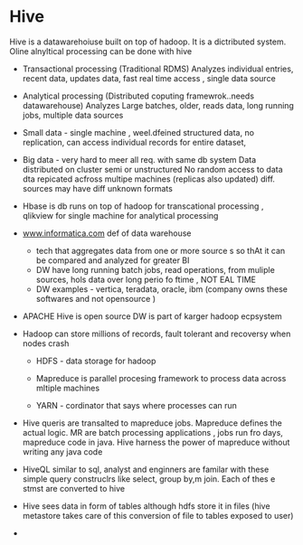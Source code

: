 # Hive

Hive is a datawarehoiuse built on top of hadoop. It is a dictributed system. Oline alnyltical processing can be done with hive

- Transactional processing (Traditional RDMS)
  Analyzes individual entries, recent data, updates data, fast real time access , single data source

- Analytical processing (Distributed coputing framewrok..needs datawarehouse)
  Analyzes Large batches, older, reads data, long running jobs, multiple data sources
  
- Small data - single machine , weel.dfeined structured data, no replication, can access individual records for entire dataset, 

- Big data - very hard to meer all req. with same db system
  Data distributed on cluster 
  semi or unstructured 
  No random access to data 
  dta repicated acfross multipe machines (replicas also updated) 
  diff. sources may have diff unknown formats 
  
- Hbase is db runs on top of hadoop for transcational processing , qlikview for single machine for analytical processing 

- www.informatica.com def of data warehouse
  - tech that aggregates data from one or more source s so thAt it can be compared and analyzed for greater BI
  - DW have long running batch jobs, read operations, from muliple sources, hols data over long perio fo ftime , NOT EAL TIME
  - DW examples -  vertica, teradata, oracle, ibm (company owns these softwares and not opensource
)

- APACHE Hive is open source DW is part of karger hadoop ecpsystem 

- Hadoop can store millions of records, fault tolerant and recoversy when nodes crash
  - HDFS - data storage for hadoop

  - Mapreduce is parallel procesing framework to process data across mltiple machines

  - YARN - cordinator that says where processes can run
  
   
- Hive queris are transalted to mapreduce jobs. Mapreduce defines the actual logic. MR are batch processing applications , jobs run fro days, mapreduce code in java. Hive harness the power of mapreduce without writing any java code

- HiveQL similar to  sql, analyst and enginners are familar with these simple query construclrs like select, group by,m join. Each of thes e stmst are converted to hive

- Hive sees data in form of tables although hdfs store it in files (hive metastore takes care of this conversion of file to tables exposed to user) 

- 



  
  

  
